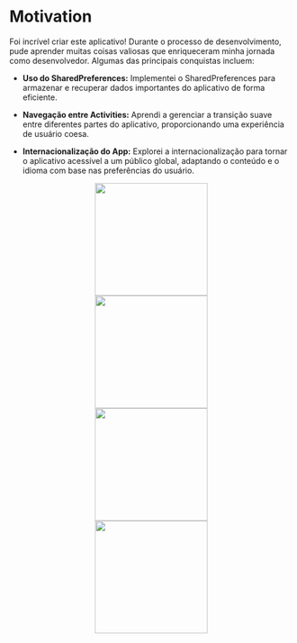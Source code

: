 # Motivation

Foi incrível criar este aplicativo! Durante o processo de desenvolvimento, pude aprender muitas coisas valiosas que enriqueceram minha jornada como desenvolvedor. Algumas das principais conquistas incluem:

- **Uso do SharedPreferences:** Implementei o SharedPreferences para armazenar e recuperar dados importantes do aplicativo de forma eficiente.

- **Navegação entre Activities:** Aprendi a gerenciar a transição suave entre diferentes partes do aplicativo, proporcionando uma experiência de usuário coesa.

- **Internacionalização do App:** Explorei a internacionalização para tornar o aplicativo acessível a um público global, adaptando o conteúdo e o idioma com base nas preferências do usuário.


<div align="center">
<img src="https://github.com/itsSouza/Motivation/assets/84996699/1ccc2010-cd67-4505-a1b3-99d472807ff7" width="200px" />
</div>

<div align="center">
<img src="https://github.com/itsSouza/FirstApp/assets/84996699/c97ea7eb-4d1d-4152-8655-d864c85ce447" width="200px" />
</div>


<div align="center">
<img src="https://github.com/itsSouza/FirstApp/assets/84996699/c97ea7eb-4d1d-4152-8655-d864c85ce447" width="200px" />
</div>



<div align="center">
<img src="https://github.com/itsSouza/FirstApp/assets/84996699/c97ea7eb-4d1d-4152-8655-d864c85ce447" width="200px" />
</div>
